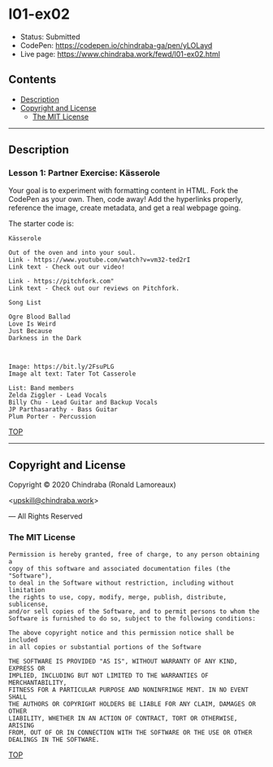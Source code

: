 # l01-ex02

-  Status: Submitted
-  CodePen: <https://codepen.io/chindraba-ga/pen/yLOLayd>
-  Live page: <https://www.chindraba.work/fewd/l01-ex02.html>

## Contents

-  [Description](#description)
-  [Copyright and License](#copyright-and-license)
   -  [The MIT License](#the-mit-license)

---
## Description

### Lesson 1: Partner Exercise: Kässerole

Your goal is to experiment with formatting content in HTML. Fork the CodePen as your own. Then, code away! Add the hyperlinks properly, reference the image, create metadata, and get a real webpage going.

The starter code is:

    Kässerole

    Out of the oven and into your soul.
    Link - https://www.youtube.com/watch?v=vm32-ted2rI
    Link text - Check out our video!

    Link - https://pitchfork.com"
    Link text - Check out our reviews on Pitchfork.

    Song List

    Ogre Blood Ballad
    Love Is Weird
    Just Because
    Darkness in the Dark



    Image: https://bit.ly/2FsuPLG
    Image alt text: Tater Tot Casserole

    List: Band members
    Zelda Ziggler - Lead Vocals
    Billy Chu - Lead Guitar and Backup Vocals
    JP Parthasarathy - Bass Guitar
    Plum Porter - Percussion

[TOP](#contents)

---
## Copyright and License

Copyright © 2020  Chindraba (Ronald Lamoreaux)

<[upskill@chindraba.work](mailto:upskill@chindraba.work?subject='l01-ex02')>

— All Rights Reserved

### The MIT License
    
    Permission is hereby granted, free of charge, to any person obtaining a
    copy of this software and associated documentation files (the "Software"),
    to deal in the Software without restriction, including without limitation
    the rights to use, copy, modify, merge, publish, distribute, sublicense,
    and/or sell copies of the Software, and to permit persons to whom the
    Software is furnished to do so, subject to the following conditions:

    The above copyright notice and this permission notice shall be included
    in all copies or substantial portions of the Software

    THE SOFTWARE IS PROVIDED "AS IS", WITHOUT WARRANTY OF ANY KIND, EXPRESS OR
    IMPLIED, INCLUDING BUT NOT LIMITED TO THE WARRANTIES OF MERCHANTABILITY,
    FITNESS FOR A PARTICULAR PURPOSE AND NONINFRINGE MENT. IN NO EVENT SHALL
    THE AUTHORS OR COPYRIGHT HOLDERS BE LIABLE FOR ANY CLAIM, DAMAGES OR OTHER
    LIABILITY, WHETHER IN AN ACTION OF CONTRACT, TORT OR OTHERWISE, ARISING
    FROM, OUT OF OR IN CONNECTION WITH THE SOFTWARE OR THE USE OR OTHER
    DEALINGS IN THE SOFTWARE.

[TOP](#contents)
